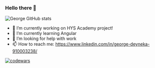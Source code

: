 ### Hello there 👋

![George GitHub stats](https://github-readme-stats.vercel.app/api?username=GeorgeDeyneka&show_icons=true&theme=radical)

<!--
**GeorgeDeyneka/GeorgeDeyneka** is a ✨ _special_ ✨ repository because its `README.md` (this file) appears on your GitHub profile.

Here are some ideas to get you started:

- 👯 I’m looking to collaborate on ...
- 💬 Ask me about ...
- 📫 How to reach me: ...
- 😄 Pronouns: ...
- ⚡ Fun fact: ...
-->

- 🔭 I’m currently working on HYS Academy project!
- 🌱 I’m currently learning Angular
- 🤔 I’m looking for help with work
- 📫 How to reach me: https://www.linkedin.com/in/george-deyneka-910003238/


[![codewars](https://www.codewars.com/users/GeorgeDeyneka/badges/large)](https://www.codewars.com/users/GeorgeDeyneka) 
